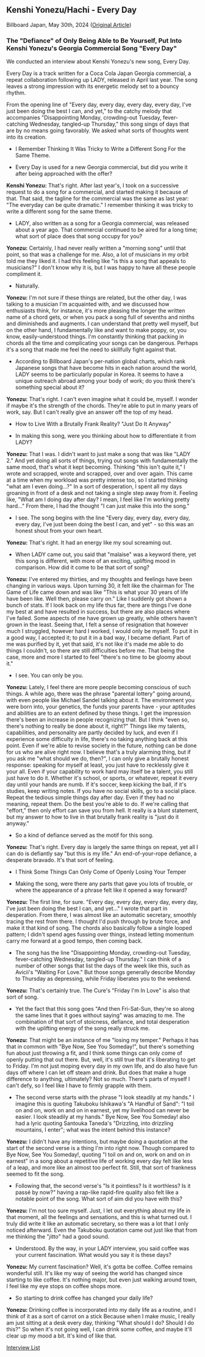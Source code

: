 ## Kenshi Yonezu/Hachi - Every Day

Billboard Japan, May 30th, 2024 ([Original Article](https://www.billboard-japan.com/special/detail/4378))

### The "Defiance" of Only Being Able to Be Yourself, Put Into Kenshi Yonezu's Georgia Commercial Song "Every Day"

We conducted an interview about Kenshi Yonezu's new song, Every Day.

Every Day is a track written for a Coca Cola Japan Georgia commercial, a repeat collaboration following up LADY, released in April last year. The song leaves a strong impression with its energetic melody set to a bouncy rhythm.

From the opening line of "Every day, every day, every day, every day, I've just been doing the best I can, and yet," to the catchy melody that accompanies "Disappointing Monday, crowding-out Tuesday, fever-catching Wednesday, tangled-up Thursday," this song sings of days that are by no means going favorably. We asked what sorts of thoughts went into its creation.

- I Remember Thinking It Was Tricky to Write a Different Song For the Same Theme.

- <r>Every Day is used for a new Georgia commercial, but did you write it after being approached with the offer?</r>

**Kenshi Yonezu:** That's right. After last year's, I took on a successive request to do a song for a commercial, and started making it because of that. That said, the tagline for the commercial was the same as last year: "The everyday can be quite dramatic." I remember thinking it was tricky to write a different song for the same theme.

- <r>LADY, also written as a song for a Georgia commercial, was released about a year ago. That commercial continued to be aired for a long time; what sort of place does that song occupy for you?</r>

**Yonezu:** Certainly, I had never really written a "morning song" until that point, so that was a challenge for me. Also, a lot of musicians in my orbit told me they liked it. I had this feeling like "is this a song that appeals to musicians?" I don't know why it is, but I was happy to have all these people compliment it.

- <r>Naturally.</r>

**Yonezu:** I'm not sure if these things are related, but the other day, I was talking to a musician I'm acquainted with, and we discussed how enthusiasts think, for instance, it's more pleasing the longer the written name of a chord gets, or when you pack a song full of sevenths and ninths and diminisheds and augments. I can understand that pretty well myself, but on the other hand, I fundamentally like and want to make poppy, or, you know, easily-understood things. I'm constantly thinking that packing in chords all the time and complicating your songs can be dangerous. Perhaps it's a song that made me feel the need to skillfully fight against that.

- <r>According to Billboard Japan's per-nation global charts, which rank Japanese songs that have become hits in each nation around the world, LADY seems to be particularly popular in Korea. It seems to have a unique outreach abroad among your body of work; do you think there's something special about it?</r>

**Yonezu:** That's right. I can't even imagine what it could be, myself. I wonder if maybe it's the strength of the chords. They're able to put in many years of work, say. But I can't really give an answer off the top of my head.

- How to Live With a Brutally Frank Reality? "Just Do It Anyway"

- <r>In making this song, were you thinking about how to differentiate it from LADY?</r>

**Yonezu:** That I was. I didn't want to just make a song that was like "LADY 2." And yet doing all sorts of things, trying out songs with fundamentally the same mood, that's what it kept becoming. Thinking "this isn't quite it," I wrote and scrapped, wrote and scrapped, over and over again. This came at a time when my workload was pretty intense too, so I started thinking "what am I even doing...?" In a sort of desperation, I spent all my days groaning in front of a desk and not taking a single step away from it. Feeling like, "What am I doing day after day? I mean, I feel like I'm working pretty hard..." From there, I had the thought "I can just make this into the song."

- <r>I see. The song begins with the line "Every day, every day, every day, every day, I've just been doing the best I can, and yet" - so this was an honest shout from your own heart.</r>

**Yonezu:** That's right. It had an energy like my soul screaming out.

- <r>When LADY came out, you said that "malaise" was a keyword there, yet this song is different, with more of an exciting, uplifting mood in comparison. How did it come to be that sort of song?</r>

**Yonezu:** I've entered my thirties, and my thoughts and feelings have been changing in various ways. Upon turning 30, it felt like the chairman for The Game of Life came down and was like "This is what your 30 years of life have been like. Well then, please carry on." Like I suddenly got shown a bunch of stats. If I look back on my life thus far, there are things I've done my best at and have resulted in success, but there are also places where I've failed. Some aspects of me have grown up greatly, while others haven't grown in the least. Seeing that, I felt a sense of resignation that however much I struggled, however hard I worked, I would only be myself. To put it in a good way, I accepted it; to put it in a bad way, I became defiant. Part of me was purified by it, yet that said, it's not like it's made me able to do things I couldn't, so there are still difficulties before me. That being the case, more and more I started to feel "there's no time to be gloomy about it."

- <r>I see. You can only be you.</r>

**Yonezu:** Lately, I feel there are more people becoming conscious of such things. A while ago, there was the phrase "parental lottery" going around, with even people like Michael Sandel talking about it. The environment you were born into, your genetics, the funds your parents have - your aptitudes and abilities are to an extent defined by these things. I get the impression there's been an increase in people recognizing that. But I think "even so, there's nothing to really be done about it, right?" Things like my talents, capabilities, and personality are partly decided by luck, and even if I experience some difficulty in life, there's no taking anything back at this point. Even if we're able to revise society in the future, nothing can be done for us who are alive right now. I believe that's a truly alarming thing, but if you ask me "what should we do, then?", I can only give a brutally honest response: speaking for myself at least, you just have to recklessly give it your all. Even if your capability to work hard may itself be a talent, you still just have to do it. Whether it's school, or sports, or whatever, repeat it every day until your hands are numb. If it's soccer, keep kicking the ball, if it's studies, keep writing notes. If you have no social skills, go to a social place. Repeat the tedious simple things day after day. Even if they had no meaning, repeat them. Do the best you're able to do. If we're calling that "effort," then only effort can save you from hell. It really is a blunt statement, but my answer to how to live in that brutally frank reality is "just do it anyway."

- <r>So a kind of defiance served as the motif for this song.</r>

**Yonezu:** That's right. Every day is largely the same things on repeat, yet all I can do is defiantly say "but this is my life." An end-of-your-rope defiance, a desperate bravado. It's that sort of feeling.

- I Think Some Things Can Only Come of Openly Losing Your Temper

- <r>Making the song, were there any parts that gave you lots of trouble, or where the appearance of a phrase felt like it opened a way forward?</r>

**Yonezu:** The first line, for sure. "Every day, every day, every day, every day, I've just been doing the best I can, and yet..." I wrote that part in desperation. From there, I was almost like an automatic secretary, smoothly tracing the rest from there. I thought I'd push through by brute force, and make it that kind of song. The chords also basically follow a single looped pattern; I didn't spend ages fussing over things, instead letting momentum carry me forward at a good tempo, then coming back.

- <r>The song has the line "Disappointing Monday, crowding-out Tuesday, fever-catching Wednesday, tangled-up Thursday." I can think of a number of other songs that list the days of the week like this, such as Avicii's "Waiting For Love." But those songs generally describe Monday to Thursday as depressing, while Friday liberates you to the weekend.</r>

**Yonezu:** That's certainly true. The Cure's "Friday I'm In Love" is also that sort of song.

- <r>Yet the fact that this song goes "And then Fri-Sat-Sun, they're so along the same lines that it goes without saying" was amazing to me. The combination of that sort of stoicness, defiance, and total desperation with the uplifting energy of the song really struck me.</r>

**Yonezu:** That might be an instance of me "losing my temper." Perhaps it has that in common with "Bye Now, See You Someday!", but there's something fun about just throwing a fit, and I think some things can only come of openly putting that out there. But, well, it's still true that it's liberating to get to Friday. I'm not just moping every day in my own life, and do also have fun days off where I can let off steam and drink. But does that make a huge difference to anything, ultimately? Not so much. There's parts of myself I can't defy, so I feel like I have to firmly grapple with them.

- <r>The second verse starts with the phrase "I look steadily at my hands." I imagine this is quoting Takuboku Ishikawa's "A Handful of Sand": "I toil on and on, work on and on in earnest, yet my livelihood can never be easier. I look steadily at my hands." Bye Now, See You Someday! also had a lyric quoting Santouka Taneda's "Drizzling, into drizzling mountains, I enter"; what was the intent behind this instance?</r>

**Yonezu:** I didn't have any intentions, but maybe doing a quotation at the start of the second verse is a thing I'm into right now. Though compared to Bye Now, See You Someday!, quoting "I toil on and on, work on and on in earnest" in a song about a repetitive life of working every day felt like less of a leap, and more like an almost too perfect fit. Still, that sort of frankness seemed to fit the song.

- <r>Following that, the second verse's "Is it pointless? Is it worthless? Is it passé by now?" having a rap-like rapid-fire quality also felt like a notable point of the song. What sort of aim did you have with this?</r>

**Yonezu:** I'm not too sure myself. Just, I let out everything about my life in that moment, all the feelings and sensations, and this is what turned out. I truly did write it like an automatic secretary, so there was a lot that I only noticed afterward. Even the Takuboku quotation came out just like that from me thinking the "*jitto*" had a good sound.

- <r>Understood. By the way, in your LADY interview, you said coffee was your current fascination. What would you say it is these days?</r>

**Yonezu:** My current fascination? Well, it's gotta be coffee. Coffee remains wonderful still. It's like my way of seeing the world has changed since starting to like coffee. It's nothing major, but even just walking around town, I feel like my eye stops on coffee shops more.

- <r>So starting to drink coffee has changed your daily life?</r>

**Yonezu:** Drinking coffee is incorporated into my daily life as a routine, and I think of it as a sort of carrot on a stick Because when I make music, I really am just sitting at a desk every day, thinking "What should I do? Should I do this?" So when it's not going well, I can drink some coffee, and maybe it'll clear up my mood a bit. It's kind of like that.

[Interview List](https://www.vgperson.com/./vocalinterview.php)